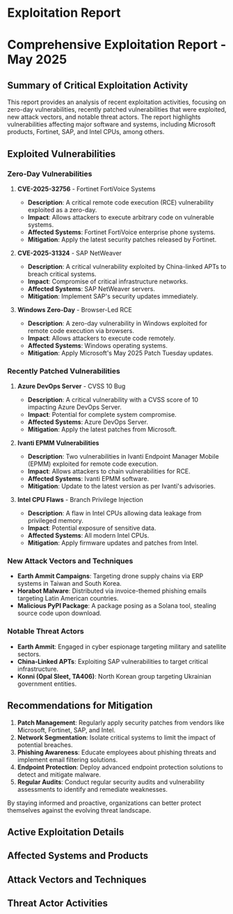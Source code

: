 # Exploitation Report

# Comprehensive Exploitation Report - May 2025

## Summary of Critical Exploitation Activity

This report provides an analysis of recent exploitation activities, focusing on zero-day vulnerabilities, recently patched vulnerabilities that were exploited, new attack vectors, and notable threat actors. The report highlights vulnerabilities affecting major software and systems, including Microsoft products, Fortinet, SAP, and Intel CPUs, among others.

## Exploited Vulnerabilities

### Zero-Day Vulnerabilities

1. **CVE-2025-32756** - Fortinet FortiVoice Systems
   - **Description**: A critical remote code execution (RCE) vulnerability exploited as a zero-day.
   - **Impact**: Allows attackers to execute arbitrary code on vulnerable systems.
   - **Affected Systems**: Fortinet FortiVoice enterprise phone systems.
   - **Mitigation**: Apply the latest security patches released by Fortinet.

2. **CVE-2025-31324** - SAP NetWeaver
   - **Description**: A critical vulnerability exploited by China-linked APTs to breach critical systems.
   - **Impact**: Compromise of critical infrastructure networks.
   - **Affected Systems**: SAP NetWeaver servers.
   - **Mitigation**: Implement SAP's security updates immediately.

3. **Windows Zero-Day** - Browser-Led RCE
   - **Description**: A zero-day vulnerability in Windows exploited for remote code execution via browsers.
   - **Impact**: Allows attackers to execute code remotely.
   - **Affected Systems**: Windows operating systems.
   - **Mitigation**: Apply Microsoft's May 2025 Patch Tuesday updates.

### Recently Patched Vulnerabilities

1. **Azure DevOps Server** - CVSS 10 Bug
   - **Description**: A critical vulnerability with a CVSS score of 10 impacting Azure DevOps Server.
   - **Impact**: Potential for complete system compromise.
   - **Affected Systems**: Azure DevOps Server.
   - **Mitigation**: Apply the latest patches from Microsoft.

2. **Ivanti EPMM Vulnerabilities**
   - **Description**: Two vulnerabilities in Ivanti Endpoint Manager Mobile (EPMM) exploited for remote code execution.
   - **Impact**: Allows attackers to chain vulnerabilities for RCE.
   - **Affected Systems**: Ivanti EPMM software.
   - **Mitigation**: Update to the latest version as per Ivanti's advisories.

3. **Intel CPU Flaws** - Branch Privilege Injection
   - **Description**: A flaw in Intel CPUs allowing data leakage from privileged memory.
   - **Impact**: Potential exposure of sensitive data.
   - **Affected Systems**: All modern Intel CPUs.
   - **Mitigation**: Apply firmware updates and patches from Intel.

### New Attack Vectors and Techniques

- **Earth Ammit Campaigns**: Targeting drone supply chains via ERP systems in Taiwan and South Korea.
- **Horabot Malware**: Distributed via invoice-themed phishing emails targeting Latin American countries.
- **Malicious PyPI Package**: A package posing as a Solana tool, stealing source code upon download.

### Notable Threat Actors

- **Earth Ammit**: Engaged in cyber espionage targeting military and satellite sectors.
- **China-Linked APTs**: Exploiting SAP vulnerabilities to target critical infrastructure.
- **Konni (Opal Sleet, TA406)**: North Korean group targeting Ukrainian government entities.

## Recommendations for Mitigation

1. **Patch Management**: Regularly apply security patches from vendors like Microsoft, Fortinet, SAP, and Intel.
2. **Network Segmentation**: Isolate critical systems to limit the impact of potential breaches.
3. **Phishing Awareness**: Educate employees about phishing threats and implement email filtering solutions.
4. **Endpoint Protection**: Deploy advanced endpoint protection solutions to detect and mitigate malware.
5. **Regular Audits**: Conduct regular security audits and vulnerability assessments to identify and remediate weaknesses.

By staying informed and proactive, organizations can better protect themselves against the evolving threat landscape.

## Active Exploitation Details



## Affected Systems and Products



## Attack Vectors and Techniques



## Threat Actor Activities

 